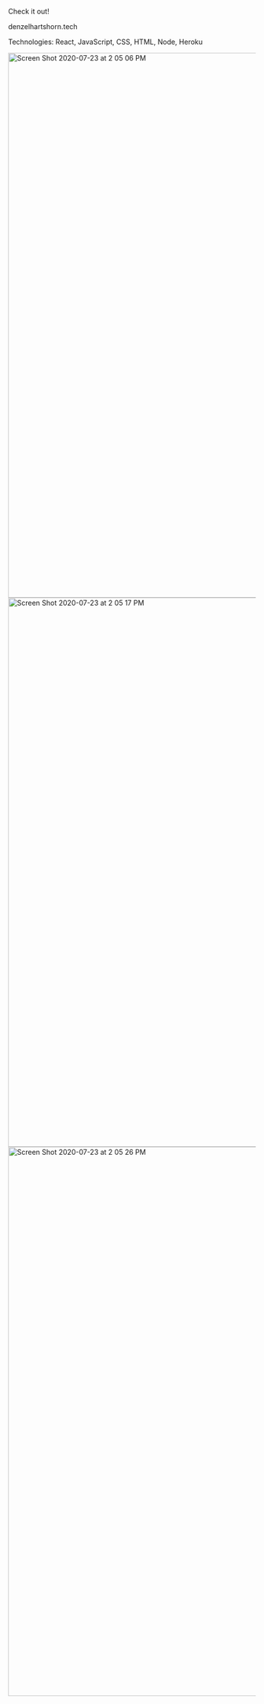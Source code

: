 Check it out!

denzelhartshorn.tech

Technologies: React, JavaScript, CSS, HTML, Node, Heroku

<img width="1108" alt="Screen Shot 2020-07-23 at 2 05 06 PM" src="https://user-images.githubusercontent.com/50594925/88338967-108a4000-ccee-11ea-9c0f-3fb74cfebb9a.png">
<img width="1117" alt="Screen Shot 2020-07-23 at 2 05 17 PM" src="https://user-images.githubusercontent.com/50594925/88338969-1122d680-ccee-11ea-80e5-0992358fd48a.png">
<img width="1117" alt="Screen Shot 2020-07-23 at 2 05 26 PM" src="https://user-images.githubusercontent.com/50594925/88338972-12540380-ccee-11ea-8e98-d34135d40a9a.png">

